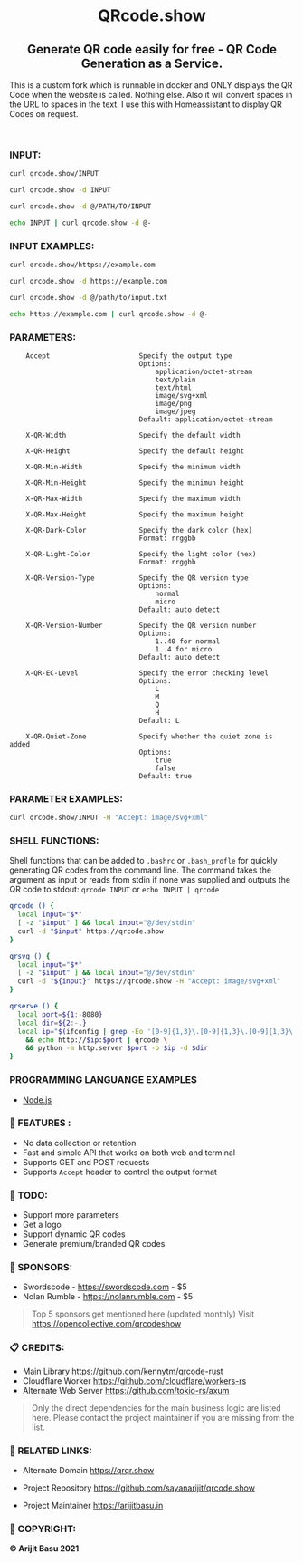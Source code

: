 <h1 align = "center">QRcode.show </h1>

<h2 align = "center">Generate QR code easily for free - QR Code Generation as a Service.</h2>


This is a custom fork which is runnable in docker and ONLY displays the QR Code when the website is called. Nothing else. Also it will convert spaces in the URL to spaces in the text. I use this with Homeassistant to display QR Codes on request.


<br>

### INPUT:

```bash
curl qrcode.show/INPUT
```
```bash
curl qrcode.show -d INPUT
```
```bash
curl qrcode.show -d @/PATH/TO/INPUT
```
```bash
echo INPUT | curl qrcode.show -d @-
```

### INPUT EXAMPLES:

```bash
curl qrcode.show/https://example.com
```
```bash 
curl qrcode.show -d https://example.com
```
```bash
curl qrcode.show -d @/path/to/input.txt
```
```bash
echo https://example.com | curl qrcode.show -d @-
```

### PARAMETERS:

```
    Accept                      Specify the output type
                                Options:
                                    application/octet-stream
                                    text/plain
                                    text/html
                                    image/svg+xml
                                    image/png
                                    image/jpeg
                                Default: application/octet-stream

    X-QR-Width                  Specify the default width

    X-QR-Height                 Specify the default height

    X-QR-Min-Width              Specify the minimum width

    X-QR-Min-Height             Specify the minimun height

    X-QR-Max-Width              Specify the maximum width

    X-QR-Max-Height             Specify the maximum height

    X-QR-Dark-Color             Specify the dark color (hex)
                                Format: rrggbb

    X-QR-Light-Color            Specify the light color (hex)
                                Format: rrggbb

    X-QR-Version-Type           Specify the QR version type
                                Options:
                                    normal
                                    micro
                                Default: auto detect

    X-QR-Version-Number         Specify the QR version number
                                Options:
                                    1..40 for normal
                                    1..4 for micro
                                Default: auto detect

    X-QR-EC-Level               Specify the error checking level
                                Options:
                                    L
                                    M
                                    Q
                                    H
                                Default: L

    X-QR-Quiet-Zone             Specify whether the quiet zone is added
                                Options:
                                    true
                                    false
                                Default: true
```

### PARAMETER EXAMPLES:

```bash
curl qrcode.show/INPUT -H "Accept: image/svg+xml"
```

### SHELL FUNCTIONS:

Shell functions that can be added to `.bashrc` or `.bash_profle` for quickly generating QR codes from the command line. The command takes the argument as input or reads from stdin if none was supplied and outputs the QR code to stdout: `qrcode INPUT` or `echo INPUT | qrcode`

```bash
qrcode () {
  local input="$*"
  [ -z "$input" ] && local input="@/dev/stdin"
  curl -d "$input" https://qrcode.show
}
```

```bash
qrsvg () {
  local input="$*"
  [ -z "$input" ] && local input="@/dev/stdin"
  curl -d "${input}" https://qrcode.show -H "Accept: image/svg+xml"
}
```

```bash
qrserve () {
  local port=${1:-8080}
  local dir=${2:-.}
  local ip="$(ifconfig | grep -Eo '[0-9]{1,3}\.[0-9]{1,3}\.[0-9]{1,3}\.[0-9]{1,3}' | fzf --prompt IP:)" \
    && echo http://$ip:$port | qrcode \
    && python -m http.server $port -b $ip -d $dir
}
```

### PROGRAMMING LANGUANGE EXAMPLES
- [Node.js](./examples/nodejs)

### 🚀 FEATURES :
    
* No data collection or retention
* Fast and simple API that works on both web and terminal
* Supports GET and POST requests
* Supports `Accept` header to control the output format

### 📝 TODO:
    
* Support more parameters
* Get a logo
* Support dynamic QR codes
* Generate premium/branded QR codes

### 💖 SPONSORS:

* Swordscode - https://swordscode.com - $5
* Nolan Rumble - https://nolanrumble.com - $5

> Top 5 sponsors get mentioned here (updated monthly) Visit https://opencollective.com/qrcodeshow

### 📋 CREDITS:

* Main Library                https://github.com/kennytm/qrcode-rust
* Cloudflare Worker           https://github.com/cloudflare/workers-rs
* Alternate Web Server        https://github.com/tokio-rs/axum

> Only the direct dependencies for the main business logic are listed here. Please contact the project maintainer if you are missing from the list.


### 🔗 RELATED LINKS:

* Alternate Domain            https://qrqr.show

* Project Repository          https://github.com/sayanarijit/qrcode.show
* Project Maintainer          https://arijitbasu.in


### 📓 COPYRIGHT:

**© Arijit Basu 2021**
